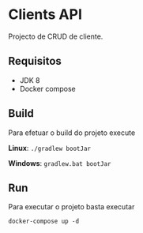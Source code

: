 # Clients API

Projecto de CRUD de cliente.

## Requisitos

- JDK 8
- Docker compose

## Build

Para efetuar o build do projeto execute

__Linux__: `./gradlew bootJar`

__Windows__: `gradlew.bat bootJar`

## Run

Para executar o projeto basta executar

`docker-compose up -d`
